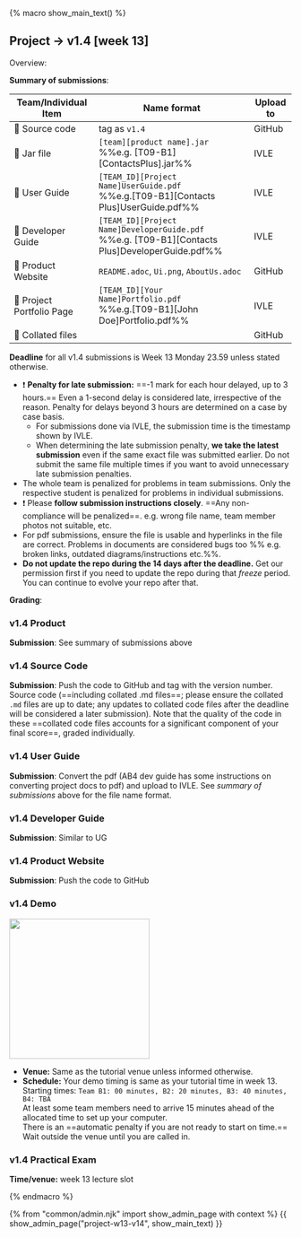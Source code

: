 {% macro show_main_text() %}
<div id="main">

<div id="title">

## Project → v1.4 [week 13]
</div>
<div id="body">

<tip-box>

Overview: <include src="project-timeline.md#v14-overview" inline />
</tip-box>

**Summary of submissions**:

Team/Individual Item | Name format | Upload to
-------------------- | ----------- | ---------
:busts_in_silhouette: Source code |  tag as `v1.4` | GitHub
:busts_in_silhouette: Jar file |  `[team][product name].jar`<br>%%e.g. [T09-B1][ContactsPlus].jar%% | IVLE
:busts_in_silhouette: User Guide | `[TEAM_ID][Project Name]UserGuide.pdf`<br>  %%e.g.[T09-B1][Contacts Plus]UserGuide.pdf%% | IVLE
:busts_in_silhouette: Developer Guide | `[TEAM_ID][Project Name]DeveloperGuide.pdf`<br> %%e.g. [T09-B1][Contacts Plus]DeveloperGuide.pdf%% | IVLE
:busts_in_silhouette: Product Website | `README.adoc`, `Ui.png`, `AboutUs.adoc` | GitHub
:bust_in_silhouette: Project Portfolio Page | `[TEAM_ID][Your Name]Portfolio.pdf`<br> %%e.g.[T09-B1][John Doe]Portfolio.pdf%% | IVLE
:bust_in_silhouette: Collated files | | GitHub

**Deadline** for all v1.4 submissions is Week 13 Monday 23.59 unless stated otherwise.

<tip-box> 

* :exclamation: **Penalty for late submission:** ==-1 mark for each hour delayed, up to 3 hours.== Even a 1-second delay is considered late, irrespective of the reason. Penalty for delays beyond 3 hours are determined on a case by case basis. 
  * For submissions done via IVLE, the submission time is the timestamp shown by IVLE.
  * When determining the late submission penalty, **we take the latest submission** even if the same exact file was submitted earlier. Do not submit the same file multiple times if you want to avoid unnecessary late submission penalties.
* The whole team is penalized for problems in team submissions. Only the respective student is penalized for problems in individual submissions. 
* :exclamation: Please **follow submission instructions closely**. ==Any non-compliance will be penalized==. e.g. wrong file name, team member photos not suitable, etc.
* For pdf submissions, ensure the file is usable and hyperlinks in the file are correct. Problems in documents are considered bugs too %%&nbsp;e.g. broken links, outdated diagrams/instructions etc.%%.
* **Do not update the repo during the 14 days after the deadline.** Get our permission first if you need to update the repo during that _freeze_ period. You can continue to evolve your repo after that. 
</tip-box>

**Grading**: 

<panel src="project-assessment.md" header="%%Admin {{ icon_embedding }} Project: Assessment%%" />


### v1.4 Product

<panel src="project-deliverables.md#project-deliverables-executable" header="%%Admin {{ icon_embedding }} Project → Deliverables → Executable%%" />
<p/>

**Submission**: See summary of submissions above 


### v1.4 Source Code

<panel src="project-deliverables.md#project-deliverables-sourcecode" header="%%Admin {{ icon_embedding }} Project → Deliverables → Source Code%%" />
<p/>

**Submission**: Push the code to GitHub and tag with the version number. Source code (==including collated .md files==; please ensure the collated `.md` files are up to date; any updates to collated code files after the deadline will be considered a later submission). Note that the quality of the code in these ==collated code files accounts for a significant component of your final score==, graded individually.


### v1.4 User Guide

<panel src="project-deliverables.md#project-deliverables-ug" header="%%Admin {{ icon_embedding }} Project → Deliverables → User Guide%%" />
<p/>

**Submission**: Convert the pdf (AB4 dev guide has some instructions on converting project docs to pdf) and upload to IVLE. See _summary of submissions_ above for the file name format.


### v1.4 Developer Guide

<panel src="project-deliverables.md#project-deliverables-dg" header="%%Admin {{ icon_embedding }} Project → Deliverables → Developer Guide%%" />
<p/>

**Submission**: Similar to UG


### v1.4 Product Website

<panel src="project-deliverables.md#project-deliverables-website" header="%%Admin {{ icon_embedding }} Project → Deliverables → Product Website%%" />
<p/>

**Submission**: Push the code to GitHub


### v1.4 Demo

<img src="{{baseUrl}}/admin/images/v05demo.png" style="width: 250px">

<panel src="project-deliverables.md#project-deliverables-demo" header="%%Admin {{ icon_embedding }} Project → Deliverables → Demo%%" />
<p/>

* **Venue:** Same as the tutorial venue unless informed otherwise.
* **Schedule:** Your demo timing is same as your tutorial time in week 13.  
    Starting times: `Team B1: 00 minutes, B2: 20 minutes, B3: 40 minutes, B4: TBA`<br>
    At least some team members need to arrive 15 minutes ahead of the allocated time to set up your computer.<br> 
    There is an ==automatic penalty if you are not ready to start on time.==<br>
    Wait outside the venue until you are called in.
    

### v1.4 Practical Exam

<panel src="project-deliverables.md#project-deliverables-practicalexam" header="%%Admin {{ icon_embedding }} Project → Deliverables → Practical Exam%%" />
<p/>

**Time/venue:** week 13 lecture slot


</div>
{% endmacro %}

{% from "common/admin.njk" import show_admin_page with context %}
{{ show_admin_page("project-w13-v14", show_main_text) }}